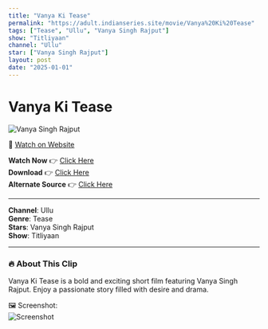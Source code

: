 ```yaml
---
title: "Vanya Ki Tease"
permalink: "https://adult.indianseries.site/movie/Vanya%20Ki%20Tease"
tags: ["Tease", "Ullu", "Vanya Singh Rajput"]
show: "Titliyaan"
channel: "Ullu"
star: ["Vanya Singh Rajput"]
layout: post
date: "2025-01-01"
---
```


# Vanya Ki Tease

![Vanya Singh Rajput](https://shorts.desisins.com/wp-content/uploads/2024/09/Vanya-Titilyaan-DesiSins.com_.jpg)

🔗 [Watch on Website](https://adult.indianseries.site/movie/Vanya%20Ki%20Tease)

**Watch Now** 👉 [Click Here](https://adult.indianseries.site/movie/Vanya%20Ki%20Tease)  
**Download** 👉 [Click Here](https://adult.indianseries.site/movie/Vanya%20Ki%20Tease)  
**Alternate Source** 👉 [Click Here](https://adult.indianseries.site/movie/Vanya%20Ki%20Tease)

---

**Channel**: Ullu  
**Genre**: Tease  
**Stars**: Vanya Singh Rajput  
**Show**: Titliyaan

---

### 🔥 About This Clip

Vanya Ki Tease is a bold and exciting short film featuring Vanya Singh Rajput. Enjoy a passionate story filled with desire and drama.
 
🖼️ Screenshot:  
![Screenshot](https://shorts.desisins.com/wp-content/uploads/2024/09/Vanya-Titilyaan-DesiSins.com_.jpg)
